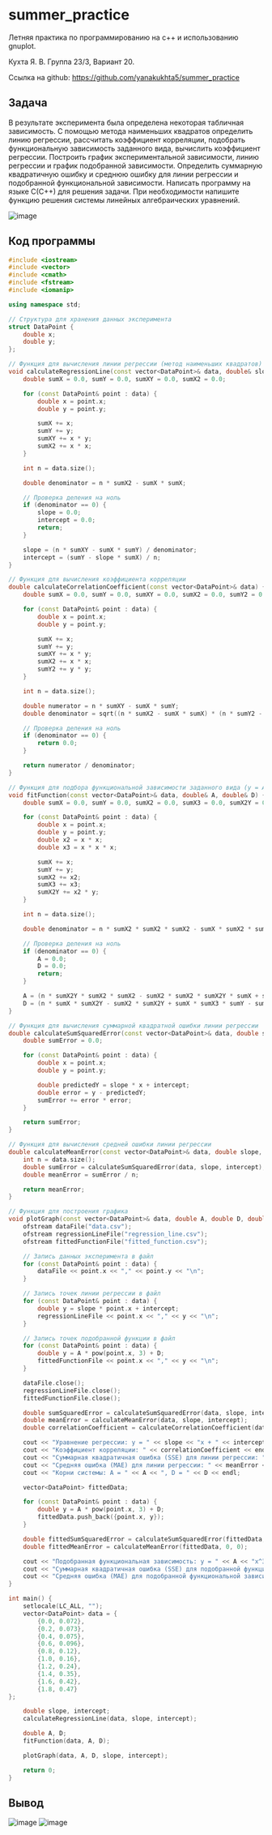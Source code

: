 # summer_practice
Летняя практика по программированию на c++ и использованию gnuplot.

Кухта Я. В. Группа 23/3, Вариант 20.

Ссылка на github: https://github.com/yanakukhta5/summer_practice

## Задача
В результате эксперимента была определена некоторая табличная зависимость. С помощью метода наименьших квадратов определить линию регрессии, рассчитать коэффициент корреляции, подобрать функциональную зависимость заданного вида, вычислить коэффициент регрессии. Построить график экспериментальной зависимости, линию регрессии и график подобранной зависимости. Определить суммарную квадратичную ошибку и среднюю ошибку для линии регрессии и подобранной функциональной зависимости. Написать программу на языке С(С++) для решения задачи. При необходимости напишите функцию решения системы линейных алгебраических уравнений.

![image](https://github.com/yanakukhta5/summer_practice/assets/113707769/114f3156-eac3-4c15-82af-82628ca3aede)

## Код программы

```c++
#include <iostream>
#include <vector>
#include <cmath>
#include <fstream>
#include <iomanip>

using namespace std;

// Структура для хранения данных эксперимента
struct DataPoint {
    double x;
    double y;
};

// Функция для вычисления линии регрессии (метод наименьших квадратов)
void calculateRegressionLine(const vector<DataPoint>& data, double& slope, double& intercept) {
    double sumX = 0.0, sumY = 0.0, sumXY = 0.0, sumX2 = 0.0;

    for (const DataPoint& point : data) {
        double x = point.x;
        double y = point.y;

        sumX += x;
        sumY += y;
        sumXY += x * y;
        sumX2 += x * x;
    }

    int n = data.size();

    double denominator = n * sumX2 - sumX * sumX;

    // Проверка деления на ноль
    if (denominator == 0) {
        slope = 0.0;
        intercept = 0.0;
        return;
    }

    slope = (n * sumXY - sumX * sumY) / denominator;
    intercept = (sumY - slope * sumX) / n;
}

// Функция для вычисления коэффициента корреляции
double calculateCorrelationCoefficient(const vector<DataPoint>& data) {
    double sumX = 0.0, sumY = 0.0, sumXY = 0.0, sumX2 = 0.0, sumY2 = 0.0;

    for (const DataPoint& point : data) {
        double x = point.x;
        double y = point.y;

        sumX += x;
        sumY += y;
        sumXY += x * y;
        sumX2 += x * x;
        sumY2 += y * y;
    }

    int n = data.size();

    double numerator = n * sumXY - sumX * sumY;
    double denominator = sqrt((n * sumX2 - sumX * sumX) * (n * sumY2 - sumY * sumY));

    // Проверка деления на ноль
    if (denominator == 0) {
        return 0.0;
    }

    return numerator / denominator;
}

// Функция для подбора функциональной зависимости заданного вида (y = Ax^3 + D)
void fitFunction(const vector<DataPoint>& data, double& A, double& D) {
    double sumX = 0.0, sumY = 0.0, sumX2 = 0.0, sumX3 = 0.0, sumX2Y = 0.0;

    for (const DataPoint& point : data) {
        double x = point.x;
        double y = point.y;
        double x2 = x * x;
        double x3 = x * x * x;

        sumX += x;
        sumY += y;
        sumX2 += x2;
        sumX3 += x3;
        sumX2Y += x2 * y;
    }

    int n = data.size();

    double denominator = n * sumX2 * sumX2 * sumX2 - sumX * sumX2 * sumX2 * sumX + n * sumX * sumX * sumX3 - sumX * sumX * sumX2 * sumX;

    // Проверка деления на ноль
    if (denominator == 0) {
        A = 0.0;
        D = 0.0;
        return;
    }

    A = (n * sumX2Y * sumX2 * sumX2 - sumX2 * sumX2 * sumX2Y * sumX + sumX * sumX * sumX2 * sumY - sumX * sumX * sumX3 * sumY) / denominator;
    D = (n * sumX * sumX2Y - sumX2 * sumX2Y + sumX * sumX3 * sumY - sumX * sumX2 * sumY) / denominator;
}

// Функция для вычисления суммарной квадратной ошибки линии регрессии
double calculateSumSquaredError(const vector<DataPoint>& data, double slope, double intercept) {
    double sumError = 0.0;

    for (const DataPoint& point : data) {
        double x = point.x;
        double y = point.y;

        double predictedY = slope * x + intercept;
        double error = y - predictedY;
        sumError += error * error;
    }

    return sumError;
}

// Функция для вычисления средней ошибки линии регрессии
double calculateMeanError(const vector<DataPoint>& data, double slope, double intercept) {
    int n = data.size();
    double sumError = calculateSumSquaredError(data, slope, intercept);
    double meanError = sumError / n;

    return meanError;
}

// Функция для построения графика
void plotGraph(const vector<DataPoint>& data, double A, double D, double slope, double intercept) {
    ofstream dataFile("data.csv");
    ofstream regressionLineFile("regression_line.csv");
    ofstream fittedFunctionFile("fitted_function.csv");

    // Запись данных эксперимента в файл
    for (const DataPoint& point : data) {
        dataFile << point.x << "," << point.y << "\n";
    }

    // Запись точек линии регрессии в файл
    for (const DataPoint& point : data) {
        double y = slope * point.x + intercept;
        regressionLineFile << point.x << "," << y << "\n";
    }

    // Запись точек подобранной функции в файл
    for (const DataPoint& point : data) {
        double y = A * pow(point.x, 3) + D;
        fittedFunctionFile << point.x << "," << y << "\n";
    }

    dataFile.close();
    regressionLineFile.close();
    fittedFunctionFile.close();

    double sumSquaredError = calculateSumSquaredError(data, slope, intercept);
    double meanError = calculateMeanError(data, slope, intercept);
    double correlationCoefficient = calculateCorrelationCoefficient(data);

    cout << "Уравнение регрессии: y = " << slope << "x + " << intercept << endl;
    cout << "Коэффициент корреляции: " << correlationCoefficient << endl;
    cout << "Суммарная квадратичная ошибка (SSE) для линии регрессии: " << sumSquaredError << endl;
    cout << "Средняя ошибка (MAE) для линии регрессии: " << meanError << endl;
    cout << "Корни системы: A = " << A << ", D = " << D << endl;

    vector<DataPoint> fittedData;

    for (const DataPoint& point : data) {
        double y = A * pow(point.x, 3) + D;
        fittedData.push_back({point.x, y});
    }

    double fittedSumSquaredError = calculateSumSquaredError(fittedData, 0, 0);
    double fittedMeanError = calculateMeanError(fittedData, 0, 0);

    cout << "Подобранная функциональная зависимость: y = " << A << "x^3 + " << D << endl;
    cout << "Суммарная квадратичная ошибка (SSE) для подобранной функциональной зависимости: " << fittedSumSquaredError << endl;
    cout << "Средняя ошибка (MAE) для подобранной функциональной зависимости: " << fittedMeanError << endl;
}

int main() {
    setlocale(LC_ALL, "");
    vector<DataPoint> data = {
        {0.0, 0.072},
        {0.2, 0.073},
        {0.4, 0.075},
        {0.6, 0.096},
        {0.8, 0.12},
        {1.0, 0.16},
        {1.2, 0.24},
        {1.4, 0.35},
        {1.6, 0.42},
        {1.8, 0.47}
};

    double slope, intercept;
    calculateRegressionLine(data, slope, intercept);

    double A, D;
    fitFunction(data, A, D);

    plotGraph(data, A, D, slope, intercept);

    return 0;
}
```

## Вывод 
![image](https://github.com/yanakukhta5/summer_practice/assets/113707769/51188321-0ccb-4765-829e-83a53ff4fd2f)
![image](https://github.com/yanakukhta5/summer_practice/assets/113707769/705b116d-b64e-4e7f-b1ab-52f78606f8e0)
